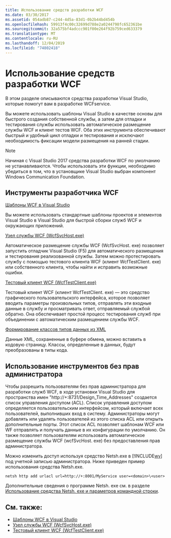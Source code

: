 ```yaml
---
title: Использование средств разработки WCF
ms.date: 03/30/2017
ms.assetid: 054adb87-c244-4d5a-83d1-0b2b44bd454b
ms.openlocfilehash: 59913f4c00c32699d788e2a0244798fc652361be
ms.sourcegitcommit: 32a575bf4adccc901f00e264f92b759ced633379
ms.translationtype: MT
ms.contentlocale: ru-RU
ms.lasthandoff: 12/04/2019
ms.locfileid: "74802418"
---
```

# <a name="using-the-wcf-development-tools"></a>Использование средств разработки WCF
В этом разделе описываются средства разработки Visual Studio, которые помогут вам в разработке WCFservice.  
  
 Вы можете использовать шаблоны Visual Studio в качестве основы для быстрого создания собственной службы, а затем для отладки и тестирования службы использовать автоматическое размещение службы WCF и клиент тестов WCF. Оба этих инструмента обеспечивают быстрый и удобный цикл отладки и тестирования и исключают необходимость фиксации модели размещения на ранней стадии.  
 
 > [!NOTE]
 > Начиная с Visual Studio 2017 средства разработки WCF по умолчанию не устанавливаются. Чтобы использовать эти функции, необходимо убедиться в том, что в установщике Visual Studio выбран компонент Windows Communication Foundation.
  
## <a name="the-wcf-developer-tools"></a>Инструменты разработчика WCF  
 [Шаблоны WCF в Visual Studio](wcf-vs-templates.md)  
  
 Вы можете использовать стандартные шаблоны проектов и элементов Visual Studio в Visual Studio для быстрой сборки служб WCF и окружающих приложений.  
  
 [Узел службы WCF (WcfSvcHost.exe)](wcf-service-host-wcfsvchost-exe.md)  
  
 Автоматическое размещение службы WCF (WcfSvcHost. exe) позволяет запустить отладчик Visual Studio (F5) для автоматического размещения и тестирования реализованной службы. Затем можно протестировать службу с помощью тестового клиента WCF (клиент WcfTestClient. exe) или собственного клиента, чтобы найти и исправить возможные ошибки.  
  
 [Тестовый клиент WCF (WcfTestClient.exe)](wcf-test-client-wcftestclient-exe.md)  
  
 Тестовый клиент WCF (клиент WcfTestClient. exe) — это средство графического пользовательского интерфейса, которое позволяет вводить параметры произвольных типов, отправлять эти входные данные в службу и просматривать ответ, отправляемый службой обратно. Она обеспечивает простой процесс тестирования служб при объединении с автоматическим размещением службы WCF.  
  
 [Формирование классов типов данных из XML](generating-data-type-classes-from-xml.md)  
  
 Данные XML, сохраненные в буфере обмена, можно вставить в кодовую страницу. Классы, определенные в данных, будут преобразованы в типы кода.  
  
## <a name="using-the-tools-without-administrator-privilege"></a>Использование инструментов без прав администратора  
 Чтобы разрешить пользователям без прав администратора для разработки служб WCF, в ходе установки Visual Studio для пространства имен "http://+:8731/Design_Time_Addresses" создается список управления доступом (ACL). Список управления доступом определяется пользовательским интерфейсом, который включает всех пользователей, выполнивших вход в систему. Администраторы могут добавлять или удалять пользователей из этого списка ACL или открыть дополнительные порты. Этот список ACL позволяет шаблонам WCF или WF отправлять и получать данные в их конфигурации по умолчанию. Он также позволяет пользователям использовать автоматическое размещение службы WCF (wcfSvcHost. exe) без предоставления прав администратора.  
  
 Можно изменить доступ используя средство Netsh.exe в [!INCLUDE[wv](../../../includes/wv-md.md)] под учетной записью администратора. Ниже приведен пример использования средства Netsh.exe.  
  
```console  
netsh http add urlacl url=http://+:8001/MyService user=<domain>\<user>  
```  
  
 Дополнительные сведения о программе Netsh. exe см. в разделе [Использование средства Netsh. exe и параметров командной строки](https://docs.microsoft.com/previous-versions/tn-archive/bb490939(v=technet.10)).  
  
## <a name="see-also"></a>См. также:

- [Шаблоны WCF в Visual Studio](wcf-vs-templates.md)
- [Узел службы WCF (WcfSvcHost.exe)](wcf-service-host-wcfsvchost-exe.md)
- [Тестовый клиент WCF (WcfTestClient.exe)](wcf-test-client-wcftestclient-exe.md)
